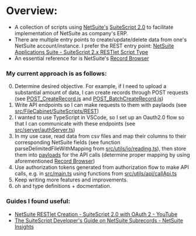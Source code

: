 # Overview:
- A collection of scripts using [NetSuite's](https://www.netsuite.com/portal/home.shtml) [SuiteScript 2.0](https://docs.oracle.com/en/cloud/saas/netsuite/ns-online-help/article_4140956840.html) to facilitate implementation of NetSuite as company's ERP.
- There are multiple entry points to create/update/delete data from one's NetSuite account/instance. I prefer the REST entry point: [NetSuite Applications Suite - SuiteScript 2.x RESTlet Script Type](https://docs.oracle.com/en/cloud/saas/netsuite/ns-online-help/section_4387799403.html)
- An essential reference for is NetSuite's [Record Browser](https://system.netsuite.com/help/helpcenter/en_US/srbrowser/Browser2024_2/script/record/account.html) 

### My current approach is as follows:
0. Determine desired objective. For example, if I need to upload a substantial amount of data, I can create records through POST requests (see [POST_CreateRecord.js](https://github.com/AndrewGarwood/NetSuite/blob/master/SuiteCloud/src/FileCabinet/SuiteScripts/REST/POST_CreateRecord.js) and [POST_BatchCreateRecord.js](https://github.com/AndrewGarwood/NetSuite/blob/master/SuiteCloud/src/FileCabinet/SuiteScripts/REST/POST_BatchCreateRecord.js))
1. Write API endpoints so I can make requests to them with paylaods (see [src/FileCabinet/SuiteScripts/REST](https://github.com/AndrewGarwood/NetSuite/tree/master/SuiteCloud/src/FileCabinet/SuiteScripts/REST))
2. I wanted to use TypeScript in VSCode, so I set up an Oauth2.0 flow so that I can communicate with these endpoints (see [src/server/authServer.ts](https://github.com/AndrewGarwood/NetSuite/blob/master/SuiteCloud/src/server/authServer.ts))
3. In my use case, read data from csv files and map their columns to their corresponding NetSuite fields (see function parseDelimitedFileWithMapping from [src/utils/io/reading.ts](https://github.com/AndrewGarwood/NetSuite/blob/master/SuiteCloud/src/utils/io/reading.ts)), then store them into [payloads](https://github.com/AndrewGarwood/NetSuite/blob/master/SuiteCloud/src/utils/api/samplePayloads.ts) for the API calls (determine proper mapping by using aforementioned [Record Browser](https://system.netsuite.com/help/helpcenter/en_US/srbrowser/Browser2024_2/script/record/account.html))
4. Use authorization tokens generated from authorization flow to make API calls, e.g. in [src/main.ts](https://github.com/AndrewGarwood/NetSuite/blob/master/SuiteCloud/src/main.ts) using functions from [src/utils/api/callApi.ts](https://github.com/AndrewGarwood/NetSuite/blob/master/SuiteCloud/src/utils/api/callApi.ts)
5. Keep writing more features and improvements.
6. oh and type definitions + docmentation.

### Guides I found useful: 
- [NetSuite RESTlet Creation - SuiteScript 2.0 with OAuth 2 - YouTube](https://www.youtube.com/watch?v=MAOMQp5dh0U)
- [The SuiteScript Developer's Guide on NetSuite Subrecords - NetSuite Insights](https://netsuite.smash-ict.com/suitescript-developers-guide-on-netsuite-subrecords-part-1/)
